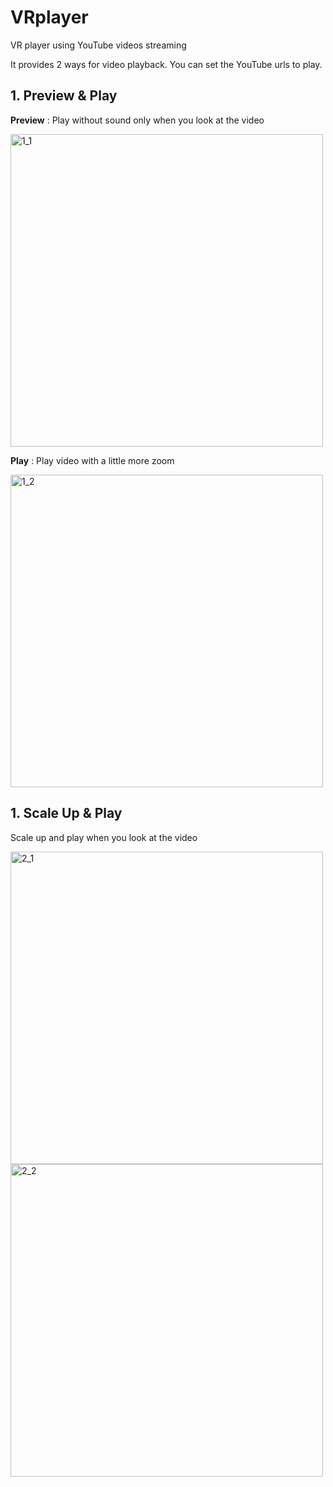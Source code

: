 # VRplayer

VR player using YouTube videos streaming

It provides 2 ways for video playback. You can set the YouTube urls to play. 

 
 **1. Preview & Play**
----------
**Preview** : Play without sound only when you look at the video 

<img width="500" alt="1_1" src="https://user-images.githubusercontent.com/31753296/91165944-8bd77b00-e70c-11ea-90bb-64054e9e0140.png">


**Play** : Play video with a little more zoom

<img width="500" alt="1_2" src="https://user-images.githubusercontent.com/31753296/91165818-503cb100-e70c-11ea-8380-3bc69a0a53fd.png">


 **1. Scale Up & Play**
 ----------
 Scale up and play when you look at the video

<img width="500" alt="2_1" src="https://user-images.githubusercontent.com/31753296/91165835-5af74600-e70c-11ea-83a9-46d0c8a598c1.png">

<img width="500" alt="2_2" src="https://user-images.githubusercontent.com/31753296/91165862-68accb80-e70c-11ea-918b-ac5fd4f1ed9c.png">
